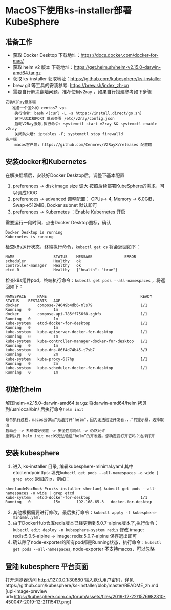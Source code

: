 # MacOS下使用ks-installer部署KubeSphere 

## 准备工作

* 获取 Docker Desktop 下载地址：https://docs.docker.com/docker-for-mac/
* 获取 helm v2 版本 下载地址：https://get.helm.sh/helm-v2.15.0-darwin-amd64.tar.gz
* 获取 ks-installer 获取地址：https://github.com/kubesphere/ks-installer
* brew git 等工具的安装参考: https://brew.sh/index_zh-cn
* 需要自行解决翻墙问题，推荐使用v2ray ，如果自行搭建参考如下步骤

```
安装V2Ray服务端
   准备一个国外的 centos7 vps
    执行命令: bash <(curl -L -s https://install.direct/go.sh)
    记下UUID和PORT 或者查看 /etc/v2ray/config.json
    启动V2Ray服务,执行命令: systemctl start v2ray && systemctl enable v2ray
    关闭防火墙: iptables -F; systemctl stop firewalld
客户端
    macos客户端: https://github.com/Cenmrev/V2RayX/releases 配置略
```
 
## 安装docker和Kubernetes

在解决翻墙后，安装好Docker Desktop后，调整下基本配置

1. preferences -> disk image size 调大 按照后续部署KubeSphere的需求，可以调成100G
2. preferences -> advanced  调整配置： CPUs-> 4, Memory -> 6.0GiB，Swap->512MiB, Docker subnet 默认即可
3. preferences -> Kubernetes ：Enable Kubernetes 开启

需要运行一段时间，点击Docker Desktop图标，确认

```
Docker Desktop is running
Kubernetes is running
```

检查k8s运行状态，终端执行命令，`kubectl get cs` 将会返回如下：

```
NAME                 STATUS    MESSAGE              ERROR
scheduler            Healthy   ok
controller-manager   Healthy   ok
etcd-0               Healthy   {"health": "true"}
```

检查k8s组件pod，终端执行命令：`kubectl get pods --all-namespaces` ，将返回如下：

```
NAMESPACE     NAME                                         READY     STATUS    RESTARTS   AGE
docker        compose-74649b4db6-mls79                     1/1       Running   0          1m
docker        compose-api-785ff756f8-zgbfx                 1/1       Running   0          1m
kube-system   etcd-docker-for-desktop                      1/1       Running   0          1m
kube-system   kube-apiserver-docker-for-desktop            1/1       Running   0          1m
kube-system   kube-controller-manager-docker-for-desktop   1/1       Running   0          1m
kube-system   kube-dns-86f4d74b45-t7sb7                    3/3       Running   0          2m
kube-system   kube-proxy-6l7hp                             1/1       Running   0          2m
kube-system   kube-scheduler-docker-for-desktop            1/1       Running   0          1m
```

## 初始化helm 

解压helm-v2.15.0-darwin-amd64.tar.gz 将darwin-amd64/helm 拷贝到/usr/local/bin/ 后执行命令`helm init`

```
命令执行过程，macos会弹出“无法打开“helm”，因为无法验证开发者...”的提示框，选择取消
启动台 -> 系统偏好设置 -> 安全性与隐私 -> 仍然允许
重新执行 helm init macOS无法验证“helm”的开发者。您确定要打开它吗？选择打开
```
## 安装 kubesphere 

1. 进入 ks-installer 目录, 编辑kubesphere-minimal.yaml 其中 etcd.endpointIps: 填充`kubectl get pods --all-namespaces -o wide | grep etcd` 返回的ip，例如：

```
shenlandeMacBook-Pro:ks-installer shenlan$ kubectl get pods --all-namespaces -o wide | grep etcd
kube-system   etcd-docker-for-desktop                      1/1       Running   0          15m       192.168.65.3   docker-for-desktop
```
2.  其他根据需要进行修改，最后执行命令：`kubectl apply -f kubesphere-minimal.yaml`
3. 由于DockerHub仓库redis版本已经更新到5.0.7-alpine版本了,执行命令：`kubectl edit deploy -n kubesphere-system redis` 修改 image: redis:5.0.5-alpine -> image: redis:5.0.7-alpine 保存退出即可
4. 确认除了node-exporter的所有pod都是Running状态，执行命令：`kubectl get pods --all-namespaces`,  node-exporter 不支持macos，可以忽略

## 登陆 kubesphere 平台页面

打开浏览器访问 http://127.0.0.1:30880 输入默认用户密码，详见https://github.com/kubesphere/ks-installer/blob/master/README_zh.md
[upl-image-preview url=https://kubesphere.com.cn/forum/assets/files/2019-12-22/1576982310-450047-2019-12-21115417.png]

